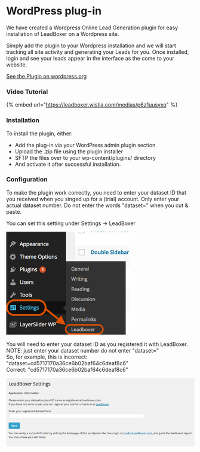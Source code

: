 # WordPress plug-in

We have created a Wordpress Online Lead Generation plugin for easy installation of LeadBoxer on a Wordpress site.

Simply add the plugin to your Wordpress installation and we will start tracking all site activity and generating your Leads for you. Once installed, login and see your leads appear in the interface as the come to your website.

[See the Plugin on wordpress.org](https://wordpress.org/plugins/leadboxer/)

### Video Tutorial

{% embed url="https://leadboxer.wistia.com/medias/p6z1uusvxo" %}

### Installation

To install the plugin, either:

* Add the plug-in via your WordPress admin plugin section
* Upload the .zip file using the plugin installer
* SFTP the files over to your wp-content/plugins/ directory
* And activate it after successful installation.

### Configuration

To make the plugin work correctly, you need to enter your dataset ID that you received when you singed up for a (trial) account. Only enter your actual dataset number. Do not enter the words "dataset=" when you cut & paste.

You can set this setting under Settings -> LeadBoxer

![Wordpress Online Lead Generation plugin screenshot](../../../.gitbook/assets/LeadBoxer-Wordpress-lead-generation-settings.png)

You will need to enter your dataset ID as you registered it with LeadBoxer.\
NOTE: just enter your dataset number do not enter "dataset="\
So, for example, this is incorrect: "dataset=cd5717170a36ce6b02baf64c6deaf8c6"\
Correct: "cd5717170a36ce6b02baf64c6deaf8c6"

![Wordpress Online Lead Generation plugin screenshot-2](../../../.gitbook/assets/LeadBoxer-Wordpress-lead-generation-dataset.png)

